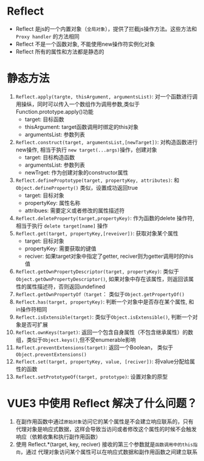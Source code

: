 # Reflect
* Reflect 是js的一个内置对象（`全局对象`），提供了拦截js操作方法。这些方法和`Proxy handler` 的方法相同
* Reflect 不是一个函数对象, 不能使用new操作符实例化对象
* Reflect 所有的属性和方法都是静态的

# 静态方法
1. `Reflect.apply(targte, thisArgument, argumentsList)`: 对一个函数进行调用操纵，同时可以传入一个数组作为调用参数,类似于Function.prototype.apply()功能
    * target: 目标函数
    * thisArgument: target函数调用时绑定的this对象
    * argumentsList: 参数列表
2. `Reflect.construct(target, argumentsList,[newTarget])`: 对构造函数进行new操作, 相当于执行 `new target(...args)`操作，创建对象
    * target: 目标构造函数
    * argumentsList: 参数列表
    * newTrget: 作为创建对象的constructor属性
3. `Reflect.defineProptotype(target, propertyKey, attributes)`: 和`Object.defineProperty()` 类似，设置成功返回true
    * target: 目标对象
    * propertyKey: 属性名称
    * attribues: 需要定义或者修改的属性描述符
4. `Reflect.deleteProperty(target,propertyKey)`: 作为函数的delete 操作符,相当于执行 `delete target[name]` 操作
5. `Reflect.get(target, propertyKey,[reveiver])`: 获取对象某个属性
    * target: 目标对象
    * propertyKey: 需要获取的键值
    * reciver: 如果target对象中指定了getter, reciver则为getter调用时的this值
6. `Reflect.getOwnPropertyDescriptor(target, propertyKey)`: 类似于`Object.getOwnPropertyDescriptor()`, 如果对象中存在该属性，则返回该属性的属性描述符，否则返回undefined
7. `Reflect.getOwnPropertyOf（target`： 类似于`Object.getPropertyOf()`
8. `Reflect.has(target, propertyKey)`: 判断一个对象中是否存在某个属性, 和in操作符相同
9. `Reflect.isExtensible(target)`: 类似于`Object.isExtensible()`, 判断一个对象是否可扩展
10. `Reflect.ownKeys(target)`: 返回一个包含自身属性（不包含继承属性）的数组，类似于`Object.keys()`,但不受enumerable影响
11. `Reflect.preventExtensions(target)`: 返回一个Boolean， 类似于`Object.preventExtensions()`
12. `Reflect.set(target, propertyKey, value, [reciver])`: 将value分配给属性的函数
13. `Reflect.setPrototypeOf(target, prototype)`: 设置对象的原型

# VUE3 中使用 Reflect 解决了什么问题？
1. 在副作用函数中通过`原始对象`访问它的某个属性是不会建立响应联系的，只有代理对象是响应式数据，这样会导致当访问或者修改这个属性的时候不会触发响应（依赖收集和执行副作用函数）
2. 使用 Reflect.*(target, key, reciver) 接收的第三个参数就是`函数调用中的this指向`，通过 代理对象访问某个属性可以在响应式数据和副作用函数之间建立联系
